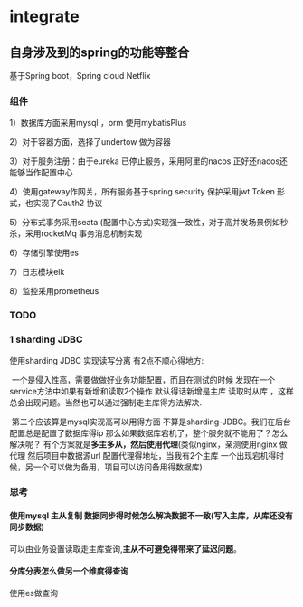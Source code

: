 # integrate
## 自身涉及到的spring的功能等整合
基于Spring boot，Spring cloud Netflix

### 组件

1）数据库方面采用mysql ，orm 使用mybatisPlus

2）对于容器方面，选择了undertow 做为容器

3）对于服务注册：由于eureka 已停止服务，采用阿里的nacos 正好还nacos还能够当作配置中心

4）使用gateway作网关，所有服务基于spring security 保护采用jwt Token 形式，也实现了Oauth2 协议

5）分布式事务采用seata (配置中心方式)实现强一致性，对于高并发场景例如秒杀，采用rocketMq 事务消息机制实现

6）存储引擎使用es

7）日志模块elk

8）监控采用prometheus

### TODO

### 1 sharding JDBC

使用sharding JDBC 实现读写分离 有2点不顺心得地方:

​	一个是侵入性高，需要做做好业务功能配置，而且在测试的时候 发现在一个service方法中如果有新增和读取2个操作 默认得话新增是主库 读取时从库 ，这样总会出现问题。当然也可以通过强制走主库得方法解决.

​	第二个应该算是mysql实现高可以用得方面 不算是sharding-JDBC。我们在后台配置总是配置了数据库得ip 那么如果数据库宕机了，整个服务就不能用了？怎么解决呢？ 有个方案就是**多主多从，然后使用代理**(类似nginx，亲测使用nginx 做代理 然后项目中数据源url 配置代理得地址，当我有2个主库 一个出现宕机得时候，另一个可以做为备用，项目可以访问备用得数据库)

### 思考

####  使用mysql 主从复制 数据同步得时候怎么解决数据不一致(写入主库，从库还没有同步数据)

可以由业务设置读取走主库查询,**主从不可避免得带来了延迟问题**。

####  分库分表怎么做另一个维度得查询

使用es做查询




